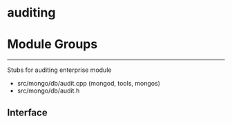 # auditing

# Module Groups

-------------

Stubs for auditing enterprise module

- src/mongo/db/audit.cpp   (mongod, tools, mongos)
- src/mongo/db/audit.h

## Interface
